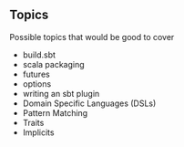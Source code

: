 ## Topics ##
Possible topics that would be good to cover
- build.sbt
- scala packaging
- futures
- options
- writing an sbt plugin
- Domain Specific Languages (DSLs)
- Pattern Matching
- Traits
- Implicits
